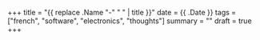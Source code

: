 +++
title = "{{ replace .Name "-" " " | title }}"
date = {{ .Date }}
tags = ["french", "software", "electronics", "thoughts"]
summary = ""
draft = true
+++
